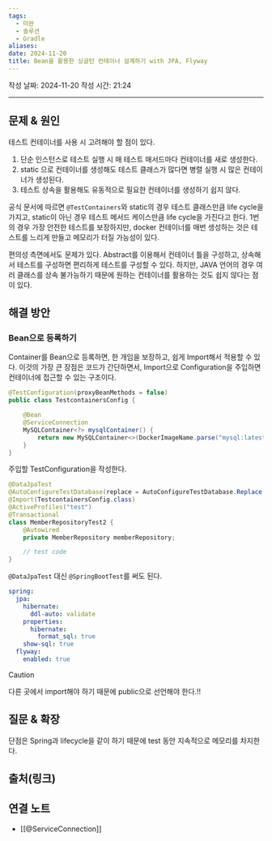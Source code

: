 ```yaml
---
tags:
  - 미완
  - 솔루션
  - Gradle
aliases: 
date: 2024-11-20
title: Bean을 활용한 싱글턴 컨테이너 설계하기 with JPA, Flyway
---
```

작성 날짜: 2024-11-20
작성 시간: 21:24


----

## 문제 & 원인

테스트 컨테이너를 사용 시 고려해야 할 점이 있다.

1. 단순 인스턴스로 테스트 실행 시 매 테스트 매서드마다 컨테이너를 새로 생성한다.
2. static 으로 컨테이너를 생성해도 테스트 클래스가 많다면 병렬 실행 시 많은 컨테이너가 생성된다.
3. 테스트 상속을 활용해도 유동적으로 필요한 컨테이너를 생성하기 쉽지 않다.

공식 문서에 따르면 `@TestContainers`와 static의 경우 테스트 클래스만큼 life cycle을 가지고, static이 아닌 경우 테스트 메서드 케이스만큼 life cycle을 가진다고 한다. 1번의 경우 가장 안전한 테스트를 보장하지만, docker 컨테이너를 매번 생성하는 것은 테스트를 느리게 만들고 메모리가 터질 가능성이 있다.

편의성 측면에서도 문제가 있다. Abstract를 이용해서 컨테이너 틀을 구성하고, 상속해서 테스트를 구성하면 편리하게 테스트를 구성할 수 있다. 하지만, JAVA 언어의 경우 여러 클래스를 상속 불가능하기 때문에 원하는 컨테이너를 활용하는 것도 쉽지 않다는 점이 있다.

## 해결 방안

### Bean으로 등록하기

Container를 Bean으로 등록하면, 한 개임을 보장하고, 쉽게 Import해서 적용할 수 있다. 이것의 가장 큰 장점은 코드가 간단하면서, Import으로 Configuration을 주입하면 컨테이너에 접근할 수 있는 구조이다.

```java
@TestConfiguration(proxyBeanMethods = false)
public class TestcontainersConfig {

	@Bean
	@ServiceConnection
	MySQLContainer<?> mysqlContainer() {
		return new MySQLContainer<>(DockerImageName.parse("mysql:latest"));
	}
}

```

주입할 TestConfiguration을 작성한다.

```java
@DataJpaTest
@AutoConfigureTestDatabase(replace = AutoConfigureTestDatabase.Replace.NONE)
@Import(TestcontainersConfig.class)
@ActiveProfiles("test")
@Transactional
class MemberRepositoryTest2 {
    @Autowired
    private MemberRepository memberRepository;

	// test code
}

```

`@DataJpaTest` 대신 `@SpringBootTest`를 써도 된다.

```yaml
spring:
  jpa:
    hibernate:
      ddl-auto: validate
    properties:
      hibernate:
        format_sql: true
    show-sql: true
  flyway:
    enabled: true

```

>[!caution]
>다른 곳에서 import해야 하기 때문에 public으로 선언해야 한다.!!


## 질문 & 확장

단점은 Spring과 lifecycle을 같이 하기 때문에 test 동안 지속적으로 메모리를 차지한다.

## 출처(링크)


## 연결 노트

- [[@ServiceConnection]]
